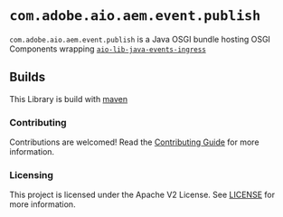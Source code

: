 # `com.adobe.aio.aem.event.publish`

`com.adobe.aio.aem.event.publish` is a Java OSGI bundle hosting OSGI Components
wrapping [`aio-lib-java-events-ingress`](../../events_ingress)

## Builds

This Library is build with [maven](https://maven.apache.org/)

### Contributing

Contributions are welcomed! Read the [Contributing Guide](../.github/CONTRIBUTING.md) for more
information.

### Licensing

This project is licensed under the Apache V2 License. See [LICENSE](../LICENSE.md) for more
information.


